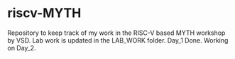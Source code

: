 # riscv-MYTH
Repository to keep track of my work in the RISC-V based MYTH workshop by VSD.
Lab work is updated in the LAB_WORK folder.
Day_1 Done. Working on Day_2.
